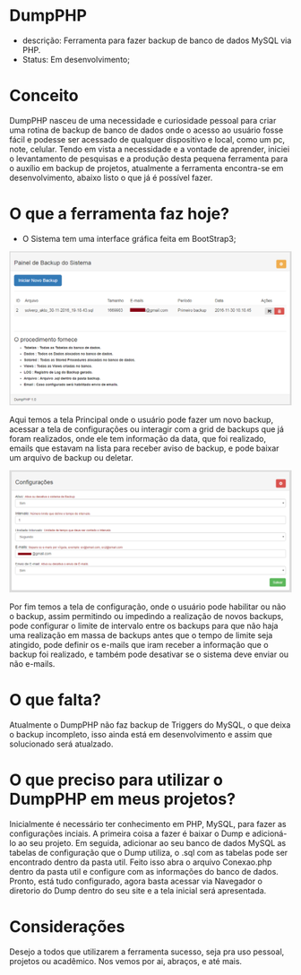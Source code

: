 # DumpPHP
 - descrição: Ferramenta para fazer backup de banco de dados MySQL via PHP.
 - Status: Em desenvolvimento;
 
 # Conceito
DumpPHP nasceu de uma necessidade e curiosidade pessoal para criar uma rotina de backup de banco de dados onde o acesso ao usuário fosse fácil e podesse ser acessado de qualquer dispositivo e local, como um pc, note, celular.
Tendo em vista a necessidade e a vontade de aprender, iniciei o levantamento de pesquisas e a produção desta pequena ferramenta para o auxílio em backup de projetos, atualmente a ferramenta encontra-se em desenvolvimento, abaixo listo o que já é possível fazer.

# O que a ferramenta faz hoje?
- O Sistema tem uma interface gráfica feita em BootStrap3;

![Tela inicial](util/img/telainicial.PNG)

Aqui temos a tela Principal onde o usuário pode fazer um novo backup, acessar a tela de configurações ou interagir com a grid de backups que já foram realizados, onde ele tem informação da data, que foi realizado, emails que estavam na lista para receber aviso de backup, e pode baixar um arquivo de backup ou deletar.

![Tela Configuracao](util/img/telaconfiguracao.PNG)

Por fim temos a tela de configuração, onde o usuário pode habilitar ou não o backup, assim permitindo ou impedindo a realização de novos backups, pode configurar o limite de intervalo entre os backups para que não haja uma realização em massa de backups antes que o tempo de limite seja atingido, pode definir os e-mails que iram receber a informação que o backup foi realizado, e também pode desativar se o sistema deve enviar ou não e-mails.

# O que falta?
Atualmente o DumpPHP não faz backup de Triggers do MySQL, o que deixa o backup incompleto, isso ainda está em desenvolvimento e assim que solucionado será atualzado.

# O que preciso para utilizar o DumpPHP em meus projetos?
Inicialmente é necessário ter conhecimento em PHP, MySQL, para fazer as configurações inciais.
A primeira coisa a fazer é baixar o Dump e adicioná-lo ao seu projeto.
Em seguida, adicionar ao seu banco de dados MySQL as tabelas de configuração que o Dump utiliza, o .sql com as tabelas pode ser encontrado dentro da pasta util.
Feito isso abra o arquivo Conexao.php dentro da pasta util e configure com as informações do banco de dados.
Pronto, está tudo configurado, agora basta acessar via Navegador o diretorio do Dump dentro do seu site e a tela inicial será apresentada.

# Considerações
Desejo a todos que utilizarem a ferramenta sucesso, seja pra uso pessoal, projetos ou acadêmico.
Nos vemos por ai, abraços, e até mais.
